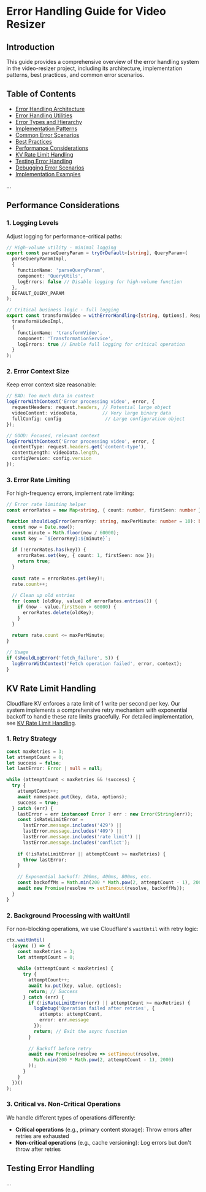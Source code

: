 # Error Handling Guide for Video Resizer

## Introduction

This guide provides a comprehensive overview of the error handling system in the video-resizer project, including its architecture, implementation patterns, best practices, and common error scenarios.

## Table of Contents

- [Error Handling Architecture](#error-handling-architecture)
- [Error Handling Utilities](#error-handling-utilities)
- [Error Types and Hierarchy](#error-types-and-hierarchy)
- [Implementation Patterns](#implementation-patterns)
- [Common Error Scenarios](#common-error-scenarios)
- [Best Practices](#best-practices)
- [Performance Considerations](#performance-considerations)
- [KV Rate Limit Handling](#kv-rate-limit-handling)
- [Testing Error Handling](#testing-error-handling)
- [Debugging Error Scenarios](#debugging-error-scenarios)
- [Implementation Examples](#implementation-examples)

...

<!-- Keep the middle content unchanged, just inserting the KV rate limit section -->

## Performance Considerations

### 1. Logging Levels

Adjust logging for performance-critical paths:

```typescript
// High-volume utility - minimal logging
export const parseQueryParam = tryOrDefault<[string], QueryParam>(
  parseQueryParamImpl,
  {
    functionName: 'parseQueryParam',
    component: 'QueryUtils',
    logErrors: false // Disable logging for high-volume function
  },
  DEFAULT_QUERY_PARAM
);

// Critical business logic - full logging
export const transformVideo = withErrorHandling<[string, Options], Response>(
  transformVideoImpl,
  {
    functionName: 'transformVideo',
    component: 'TransformationService',
    logErrors: true // Enable full logging for critical operation
  }
);
```

### 2. Error Context Size

Keep error context size reasonable:

```typescript
// BAD: Too much data in context
logErrorWithContext('Error processing video', error, {
  requestHeaders: request.headers, // Potential large object
  videoContent: videoData,         // Very large binary data
  fullConfig: config                // Large configuration object
});

// GOOD: Focused, relevant context
logErrorWithContext('Error processing video', error, {
  contentType: request.headers.get('content-type'),
  contentLength: videoData.length,
  configVersion: config.version
});
```

### 3. Error Rate Limiting

For high-frequency errors, implement rate limiting:

```typescript
// Error rate limiting helper
const errorRates = new Map<string, { count: number, firstSeen: number }>();

function shouldLogError(errorKey: string, maxPerMinute: number = 10): boolean {
  const now = Date.now();
  const minute = Math.floor(now / 60000);
  const key = `${errorKey}:${minute}`;
  
  if (!errorRates.has(key)) {
    errorRates.set(key, { count: 1, firstSeen: now });
    return true;
  }
  
  const rate = errorRates.get(key)!;
  rate.count++;
  
  // Clean up old entries
  for (const [oldKey, value] of errorRates.entries()) {
    if (now - value.firstSeen > 60000) {
      errorRates.delete(oldKey);
    }
  }
  
  return rate.count <= maxPerMinute;
}

// Usage
if (shouldLogError('fetch_failure', 5)) {
  logErrorWithContext('Fetch operation failed', error, context);
}
```

## KV Rate Limit Handling

Cloudflare KV enforces a rate limit of 1 write per second per key. Our system implements a comprehensive retry mechanism with exponential backoff to handle these rate limits gracefully. For detailed implementation, see [KV Rate Limit Handling](./kv-rate-limit-handling.md).

### 1. Retry Strategy

```typescript
const maxRetries = 3;
let attemptCount = 0;
let success = false;
let lastError: Error | null = null;

while (attemptCount < maxRetries && !success) {
  try {
    attemptCount++;
    await namespace.put(key, data, options);
    success = true;
  } catch (err) {
    lastError = err instanceof Error ? err : new Error(String(err));
    const isRateLimitError = 
      lastError.message.includes('429') || 
      lastError.message.includes('409') || 
      lastError.message.includes('rate limit') ||
      lastError.message.includes('conflict');
    
    if (!isRateLimitError || attemptCount >= maxRetries) {
      throw lastError;
    }
    
    // Exponential backoff: 200ms, 400ms, 800ms, etc.
    const backoffMs = Math.min(200 * Math.pow(2, attemptCount - 1), 2000);
    await new Promise(resolve => setTimeout(resolve, backoffMs));
  }
}
```

### 2. Background Processing with waitUntil

For non-blocking operations, we use Cloudflare's `waitUntil` with retry logic:

```typescript
ctx.waitUntil(
  (async () => {
    const maxRetries = 3;
    let attemptCount = 0;
    
    while (attemptCount < maxRetries) {
      try {
        attemptCount++;
        await kv.put(key, value, options);
        return; // Success
      } catch (err) {
        if (!isRateLimitError(err) || attemptCount >= maxRetries) {
          logDebug('Operation failed after retries', { 
            attempts: attemptCount,
            error: err.message
          });
          return; // Exit the async function
        }
        
        // Backoff before retry
        await new Promise(resolve => setTimeout(resolve, 
          Math.min(200 * Math.pow(2, attemptCount - 1), 2000)
        ));
      }
    }
  })()
);
```

### 3. Critical vs. Non-Critical Operations

We handle different types of operations differently:

- **Critical operations** (e.g., primary content storage): Throw errors after retries are exhausted
- **Non-critical operations** (e.g., cache versioning): Log errors but don't throw after retries

## Testing Error Handling

<!-- The rest of the document continues from here -->
...